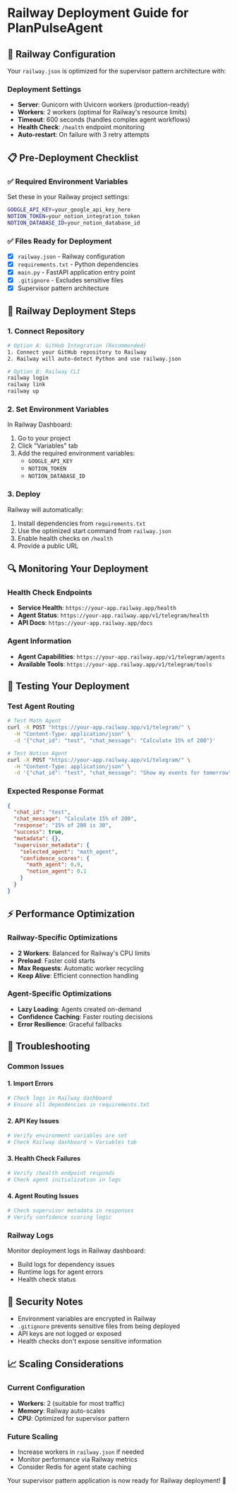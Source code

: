 # Railway Deployment Guide for PlanPulseAgent

## 🚀 Railway Configuration

Your `railway.json` is optimized for the supervisor pattern architecture with:

### Deployment Settings
- **Server**: Gunicorn with Uvicorn workers (production-ready)
- **Workers**: 2 workers (optimal for Railway's resource limits)
- **Timeout**: 600 seconds (handles complex agent workflows)
- **Health Check**: `/health` endpoint monitoring
- **Auto-restart**: On failure with 3 retry attempts

## 📋 Pre-Deployment Checklist

### ✅ Required Environment Variables
Set these in your Railway project settings:

```bash
GOOGLE_API_KEY=your_google_api_key_here
NOTION_TOKEN=your_notion_integration_token
NOTION_DATABASE_ID=your_notion_database_id
```

### ✅ Files Ready for Deployment
- [x] `railway.json` - Railway configuration
- [x] `requirements.txt` - Python dependencies
- [x] `main.py` - FastAPI application entry point
- [x] `.gitignore` - Excludes sensitive files
- [x] Supervisor pattern architecture

## 🔧 Railway Deployment Steps

### 1. Connect Repository
```bash
# Option A: GitHub Integration (Recommended)
1. Connect your GitHub repository to Railway
2. Railway will auto-detect Python and use railway.json

# Option B: Railway CLI
railway login
railway link
railway up
```

### 2. Set Environment Variables
In Railway Dashboard:
1. Go to your project
2. Click "Variables" tab
3. Add the required environment variables:
   - `GOOGLE_API_KEY`
   - `NOTION_TOKEN` 
   - `NOTION_DATABASE_ID`

### 3. Deploy
Railway will automatically:
1. Install dependencies from `requirements.txt`
2. Use the optimized start command from `railway.json`
3. Enable health checks on `/health`
4. Provide a public URL

## 🔍 Monitoring Your Deployment

### Health Check Endpoints
- **Service Health**: `https://your-app.railway.app/health`
- **Agent Status**: `https://your-app.railway.app/v1/telegram/health`
- **API Docs**: `https://your-app.railway.app/docs`

### Agent Information
- **Agent Capabilities**: `https://your-app.railway.app/v1/telegram/agents`
- **Available Tools**: `https://your-app.railway.app/v1/telegram/tools`

## 🧪 Testing Your Deployment

### Test Agent Routing
```bash
# Test Math Agent
curl -X POST "https://your-app.railway.app/v1/telegram/" \
  -H "Content-Type: application/json" \
  -d '{"chat_id": "test", "chat_message": "Calculate 15% of 200"}'

# Test Notion Agent  
curl -X POST "https://your-app.railway.app/v1/telegram/" \
  -H "Content-Type: application/json" \
  -d '{"chat_id": "test", "chat_message": "Show my events for tomorrow"}'
```

### Expected Response Format
```json
{
  "chat_id": "test",
  "chat_message": "Calculate 15% of 200", 
  "response": "15% of 200 is 30",
  "success": true,
  "metadata": {},
  "supervisor_metadata": {
    "selected_agent": "math_agent",
    "confidence_scores": {
      "math_agent": 0.9,
      "notion_agent": 0.1
    }
  }
}
```

## ⚡ Performance Optimization

### Railway-Specific Optimizations
- **2 Workers**: Balanced for Railway's CPU limits
- **Preload**: Faster cold starts
- **Max Requests**: Automatic worker recycling
- **Keep Alive**: Efficient connection handling

### Agent-Specific Optimizations
- **Lazy Loading**: Agents created on-demand
- **Confidence Caching**: Faster routing decisions
- **Error Resilience**: Graceful fallbacks

## 🐛 Troubleshooting

### Common Issues

#### 1. Import Errors
```bash
# Check logs in Railway dashboard
# Ensure all dependencies in requirements.txt
```

#### 2. API Key Issues
```bash
# Verify environment variables are set
# Check Railway dashboard > Variables tab
```

#### 3. Health Check Failures
```bash
# Verify /health endpoint responds
# Check agent initialization in logs
```

#### 4. Agent Routing Issues
```bash
# Check supervisor metadata in responses
# Verify confidence scoring logic
```

### Railway Logs
Monitor deployment logs in Railway dashboard:
- Build logs for dependency issues
- Runtime logs for agent errors
- Health check status

## 🔐 Security Notes

- Environment variables are encrypted in Railway
- `.gitignore` prevents sensitive files from being deployed
- API keys are not logged or exposed
- Health checks don't expose sensitive information

## 📈 Scaling Considerations

### Current Configuration
- **Workers**: 2 (suitable for most traffic)
- **Memory**: Railway auto-scales
- **CPU**: Optimized for supervisor pattern

### Future Scaling
- Increase workers in `railway.json` if needed
- Monitor performance via Railway metrics
- Consider Redis for agent state caching

Your supervisor pattern application is now ready for Railway deployment! 🚀
